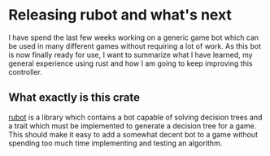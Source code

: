 # Releasing rubot and what's next

I have spend the last few weeks working on a generic game bot
which can be used in many different games without requiring a lot of work.
As this bot is now finally ready for use, I want to summarize what I have learned,
my general experience using rust and how I am going to
keep improving this controller.

## What exactly is this crate

[rubot] is a library which contains a bot capable of solving decision trees and
a trait which must be implemented to generate a decision tree for a game.
This should make it easy to add a somewhat decent bot to a game without
spending too much time implementing and testing an algorithm. 

[rubot]: https://github.com/lcnr/rubot
